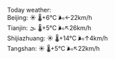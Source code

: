 Today weather:  
Beijing: ☀️   🌡️+6°C 🌬️←22km/h  
Tianjin: 🌫  🌡️+5°C 🌬️↖26km/h  
Shijiazhuang: ☀️   🌡️+14°C 🌬️↑4km/h  
Tangshan: ☀️   🌡️+5°C 🌬️↖22km/h  
